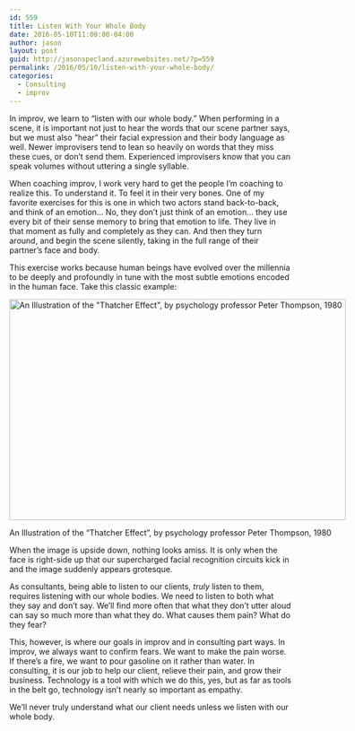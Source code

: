 ```yaml
---
id: 559
title: Listen With Your Whole Body
date: 2016-05-10T11:00:00-04:00
author: jason
layout: post
guid: http://jasonspecland.azurewebsites.net/?p=559
permalink: /2016/05/10/listen-with-your-whole-body/
categories:
  - Consulting
  - improv
---
```

In improv, we learn to &#8220;listen with our whole body.&#8221; When performing in a scene, it is important not just to hear the words that our scene partner says, but we must also &#8220;hear&#8221; their facial expression and their body language as well. Newer improvisers tend to lean so heavily on words that they miss these cues, or don&#8217;t send them. Experienced improvisers know that you can speak volumes without uttering a single syllable.

When coaching improv, I work very hard to get the people I&#8217;m coaching to realize this. To understand it. To feel it in their very bones. One of my favorite exercises for this is one in which two actors stand back-to-back, and think of an emotion&#8230; No, they don&#8217;t just think of an emotion&#8230; they use every bit of their sense memory to bring that emotion to life. They live in that moment as fully and completely as they can. And then they turn around, and begin the scene silently, taking in the full range of their partner&#8217;s face and body. 

This exercise works because human beings have evolved over the millennia to be deeply and profoundly in tune with the most subtle emotions encoded in the human face. Take this classic example:

<div id="attachment_560" style="width: 610px" class="wp-caption alignnone">
  <a href="http://jasonspecland.azurewebsites.net/wp-content/uploads/2016/05/magaret-thatcher-illusion.jpg"><img aria-describedby="caption-attachment-560" src="http://jasonspecland.azurewebsites.net/wp-content/uploads/2016/05/magaret-thatcher-illusion.jpg" alt="An Illustration of the &quot;Thatcher Effect&quot;, by psychology professor Peter Thompson, 1980" width="600" height="394" class="size-full wp-image-560" srcset="/wp-content/uploads/2016/05/magaret-thatcher-illusion.jpg 600w, /wp-content/uploads/2016/05/magaret-thatcher-illusion-300x197.jpg 300w" sizes="(max-width: 600px) 100vw, 600px" /></a>
  
  <p id="caption-attachment-560" class="wp-caption-text">
    An Illustration of the &#8220;Thatcher Effect&#8221;, by psychology professor Peter Thompson, 1980
  </p>
</div>

When the image is upside down, nothing looks amiss. It is only when the face is right-side up that our supercharged facial recognition circuits kick in and the image suddenly appears grotesque.

As consultants, being able to listen to our clients, _truly_ listen to them, requires listening with our whole bodies. We need to listen to both what they say and don&#8217;t say. We&#8217;ll find more often that what they don&#8217;t utter aloud can say so much more than what they do. What causes them pain? What do they fear?

This, however, is where our goals in improv and in consulting part ways. In improv, we always want to confirm fears. We want to make the pain worse. If there&#8217;s a fire, we want to pour gasoline on it rather than water. In consulting, it is our job to help our client, relieve their pain, and grow their business. Technology is a tool with which we do this, yes, but as far as tools in the belt go, technology isn&#8217;t nearly so important as empathy.

We&#8217;ll never truly understand what our client needs unless we listen with our whole body.